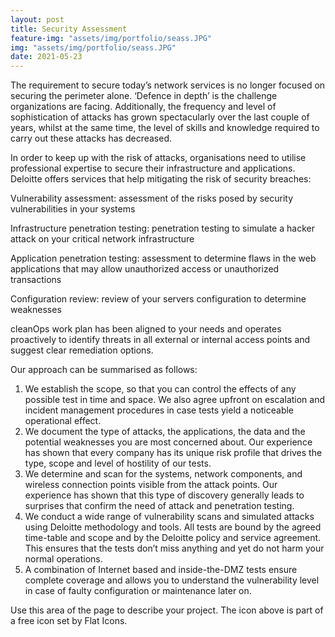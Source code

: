 ```yaml
---
layout: post
title: Security Assessment
feature-img: "assets/img/portfolio/seass.JPG"
img: "assets/img/portfolio/seass.JPG"
date: 2021-05-23
---
```


The requirement to secure today’s network services is no longer focused on securing the perimeter alone. ‘Defence in depth’ is the challenge organizations are facing. Additionally, the frequency and level of sophistication of attacks has grown spectacularly over the last couple of years, whilst at the same time, the level of skills and knowledge required to carry out these attacks has decreased. 

In order to keep up with the risk of attacks, organisations need to utilise professional expertise to secure their infrastructure and applications. Deloitte offers services that help mitigating the risk of security breaches:

Vulnerability assessment: assessment of the risks posed by security vulnerabilities in your systems

Infrastructure penetration testing: penetration testing to simulate a hacker attack on your critical network infrastructure

Application penetration testing: assessment to determine flaws in the web applications that may allow unauthorized access or unauthorized transactions

Configuration review: review of your servers configuration to determine weaknesses

cleanOps work plan has been aligned to your needs and operates proactively to identify threats in all external or internal access points and suggest clear remediation options.

Our approach can be summarised as follows:

1. We establish the scope, so that you can control the effects of any possible test in time and space. We also agree upfront on escalation and incident management procedures in case tests yield a noticeable operational effect.
2. We document the type of attacks, the applications, the data and the potential weaknesses you are most concerned about. Our experience has shown that every company has its unique risk profile that drives the type, scope and level of hostility of our tests.
3. We determine and scan for the systems, network components, and wireless connection points visible from the attack points. Our experience has shown that this type of discovery generally leads to surprises that confirm the need of attack and penetration testing.
4. We conduct a wide range of vulnerability scans and simulated attacks using Deloitte methodology and tools. All tests are bound by the agreed time-table and scope and by the Deloitte policy and service agreement. This ensures that the tests don’t miss anything and yet do not harm your normal operations.
5. A combination of Internet based and inside-the-DMZ tests ensure complete coverage and allows you to understand the vulnerability level in case of faulty configuration or maintenance later on.

Use this area of the page to describe your project. 
The icon above is part of a free icon set by Flat Icons. 
